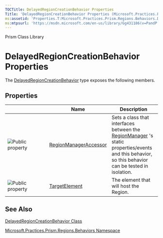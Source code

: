 ```yaml
---
TOCTitle: DelayedRegionCreationBehavior Properties
Title: 'DelayedRegionCreationBehavior Properties (Microsoft.Practices.Prism.Regions.Behaviors)'
ms:assetid: 'Properties.T:Microsoft.Practices.Prism.Regions.Behaviors.DelayedRegionCreationBehavior'
ms:mtpsurl: 'https://msdn.microsoft.com/en-us/library/Gg431186(v=PandP.50)'
---
```


Prism Class Library

DelayedRegionCreationBehavior Properties
========================================

The [DelayedRegionCreationBehavior](https://msdn.microsoft.com/t:microsoft.practices.prism.regions.behaviors.delayedregioncreationbehavior) type exposes the following members.

Properties
----------

<span id="propertyTableToggle"></span>
<table>
<colgroup>
<col width="33%" />
<col width="33%" />
<col width="33%" />
</colgroup>
<thead>
<tr class="header">
<th> </th>
<th>Name</th>
<th>Description</th>
</tr>
</thead>
<tbody>
<tr class="odd">
<td><img src="https://msdn.microsoft.com/en-us/Gg431186.pubproperty(en-us,PandP.50).gif" title="Public property" /></td>
<td><a href="https://msdn.microsoft.com/p:microsoft.practices.prism.regions.behaviors.delayedregioncreationbehavior.regionmanageraccessor">RegionManagerAccessor</a></td>
<td><div class="summary">
Sets a class that interfaces between the <a href="https://msdn.microsoft.com/t:microsoft.practices.prism.regions.regionmanager">RegionManager</a> 's static properties/events and this behavior, so this behavior can be tested in isolation.
</div></td>
</tr>
<tr class="even">
<td><img src="https://msdn.microsoft.com/en-us/Gg431186.pubproperty(en-us,PandP.50).gif" title="Public property" /></td>
<td><a href="https://msdn.microsoft.com/p:microsoft.practices.prism.regions.behaviors.delayedregioncreationbehavior.targetelement">TargetElement</a></td>
<td><div class="summary">
The element that will host the Region.
</div></td>
</tr>
</tbody>
</table>

See Also
--------

<span id="seeAlsoToggle"></span>
[DelayedRegionCreationBehavior Class](https://msdn.microsoft.com/t:microsoft.practices.prism.regions.behaviors.delayedregioncreationbehavior)

[Microsoft.Practices.Prism.Regions.Behaviors Namespace](https://msdn.microsoft.com/n:microsoft.practices.prism.regions.behaviors)
